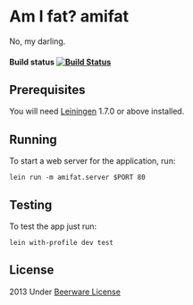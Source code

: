 # Am I fat? amifat

No, my darling.

#### Build status    [![Build Status](https://travis-ci.org/sergicastro/amifat.png?branch=master)](https://travis-ci.org/sergicastro/amifat)

## Prerequisites

You will need [Leiningen][1] 1.7.0 or above installed.

[1]: https://github.com/technomancy/leiningen

## Running

To start a web server for the application, run:

    lein run -m amifat.server $PORT 80

## Testing

To test the app just run:

    lein with-profile dev test

## License

2013 Under [Beerware License](http://en.wikipedia.org/wiki/Beerware)
